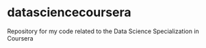 datasciencecoursera
===================

Repository for my code related to the Data Science Specialization in Coursera
